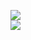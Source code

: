 [![](https://img.shields.io/badge/Made%20With-Github%20Spray-lightgrey.svg?style=for-the-badge&logo=github)](https://github.com/Annihil/github-spray#4474)  
[![](https://i.imgur.com/2DrTn0Z.gif)](https://github.com/Annihil/github-spray)